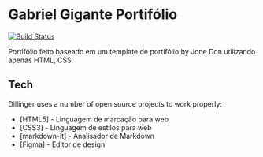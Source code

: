 # Gabriel Gigante Portifólio
[![Build Status](https://travis-ci.org/joemccann/dillinger.svg?branch=master)](https://travis-ci.org/joemccann/dillinger)

Portifólio feito baseado em um template de portifólio by Jone Don utilizando apenas HTML, CSS.

## Tech

Dillinger uses a number of open source projects to work properly:

- [HTML5] - Linguagem de marcação para web
- [CSS3] - Linguagem de estilos para web
- [markdown-it] - Analisador de Markdown
- [Figma] - Editor de design
